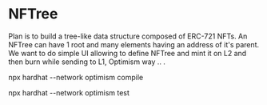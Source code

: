 # NFTree
Plan is to build a tree-like data structure composed of ERC-721 NFTs. An NFTree can have 1 root and many elements having an address of it's parent. We want to do simple UI allowing to define NFTree and mint it on L2 and then burn while sending to L1, Optimism way
..
.


npx hardhat --network optimism  compile

npx hardhat --network optimism  test